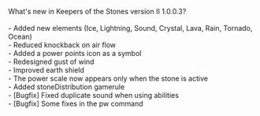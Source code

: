 What's new in Keepers of the Stones version II 1.0.0.3?<br />
<br />- Added new elements (Ice, Lightning, Sound, Crystal, Lava, Rain, Tornado, Ocean)
<br />- Reduced knockback on air flow
<br />- Added a power points icon as a symbol
<br />- Redesigned gust of wind
<br />- Improved earth shield
<br />- The power scale now appears only when the stone is active
<br />- Added stoneDistribution gamerule
<br />- [Bugfix] Fixed duplicate sound when using abilities
<br />- [Bugfix] Some fixes in the pw command